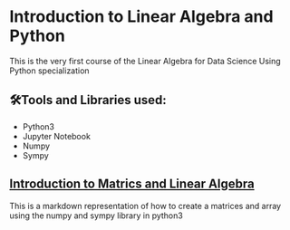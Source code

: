 # Introduction to Linear Algebra and Python

This is the very first course of the Linear Algebra for Data Science Using Python specialization

## 🛠️Tools and Libraries used:
- Python3
- Jupyter Notebook
- Numpy
- Sympy


## [Introduction to Matrics and Linear Algebra](https://github.com/budiong054/Coursera_courses/Introduction_to_Linear_Algebra_and_Python/)
This is a markdown representation of how to create a matrices and array using the numpy and sympy library in python3
